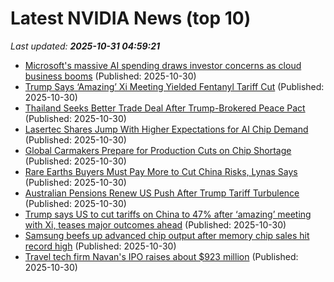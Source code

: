 # Latest NVIDIA News (top 10)
_Last updated: **2025-10-31 04:59:21**_

- [Microsoft's massive AI spending draws investor concerns as cloud business booms](https://biztoc.com/x/d7ff148b8452a46a) (Published: 2025-10-30)
- [Trump Says ‘Amazing’ Xi Meeting Yielded Fentanyl Tariff Cut](https://biztoc.com/x/0ba064e6a66f5a09) (Published: 2025-10-30)
- [Thailand Seeks Better Trade Deal After Trump-Brokered Peace Pact](https://biztoc.com/x/3a4aa4235a28e69a) (Published: 2025-10-30)
- [Lasertec Shares Jump With Higher Expectations for AI Chip Demand](https://biztoc.com/x/4117801035f0dc5d) (Published: 2025-10-30)
- [Global Carmakers Prepare for Production Cuts on Chip Shortage](https://biztoc.com/x/172d9239c09a0ddb) (Published: 2025-10-30)
- [Rare Earths Buyers Must Pay More to Cut China Risks, Lynas Says](https://biztoc.com/x/02fef545b6cacfa2) (Published: 2025-10-30)
- [Australian Pensions Renew US Push After Trump Tariff Turbulence](https://biztoc.com/x/f5d5fafb050ac1cf) (Published: 2025-10-30)
- [Trump says US to cut tariffs on China to 47% after ‘amazing’ meeting with Xi, teases major outcomes ahead](https://economictimes.indiatimes.com/news/international/world-news/trump-says-us-to-cut-tariffs-on-china-to-47-after-amazing-meeting-with-xi-teases-major-outcomes-ahead/articleshow/124934354.cms) (Published: 2025-10-30)
- [Samsung beefs up advanced chip output after memory chip sales hit record high](https://economictimes.indiatimes.com/tech/technology/samsung-beefs-up-advanced-chip-output-after-memory-chip-sales-hit-record-high/articleshow/124934397.cms) (Published: 2025-10-30)
- [Travel tech firm Navan's IPO raises about $923 million](https://biztoc.com/x/5e2819ae80bed2ce) (Published: 2025-10-30)
